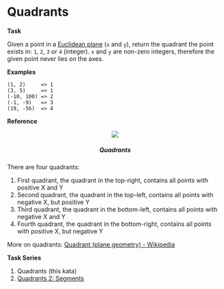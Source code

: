 # Quadrants

**Task**

Given a point in a [Euclidean plane](https://en.wikipedia.org/wiki/Euclidean_plane) (`x` and `y`), return the quadrant
the point exists in: `1`, `2`, `3` or `4` (integer). `x` and `y` are non-zero integers, therefore the given point never
lies on the axes.

**Examples**

```
(1, 2)     => 1
(3, 5)     => 1
(-10, 100) => 2
(-1, -9)   => 3
(19, -56)  => 4
```

**Reference**
<div align="center">
<img src="https://upload.wikimedia.org/wikipedia/commons/thumb/1/1a/Cartesian_coordinates_2D.svg/300px-Cartesian_coordinates_2D.svg.png"/>
<h5>Quadrants</h5>
</div>

There are four quadrants:

1. First quadrant, the quadrant in the top-right, contains all points with positive X and Y
2. Second quadrant, the quadrant in the top-left, contains all points with negative X, but positive Y
3. Third quadrant, the quadrant in the bottom-left, contains all points with negative X and Y
4. Fourth quadrant, the quadrant in the bottom-right, contains all points with positive X, but negative Y

More on quadrants: [Quadrant (plane geometry) - Wikipedia](https://en.wikipedia.org/wiki/Quadrant_(plane_geometry))

**Task Series**

1. Quadrants (this kata)
2. [Quadrants 2: Segments](https://www.codewars.com/kata/643ea1adef815316e5389d17)